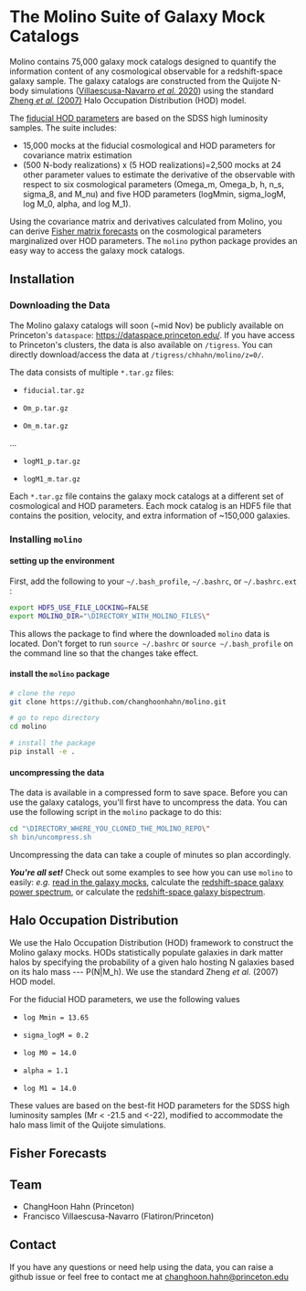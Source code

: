 # The Molino Suite of Galaxy Mock Catalogs
Molino contains 75,000 galaxy mock catalogs designed to quantify the information content of any cosmological observable for a redshift-space galaxy sample. The galaxy catalogs are constructed from the Quijote N-body simulations ([Villaescusa-Navarro _et al._ 2020](https://ui.adsabs.harvard.edu/abs/2020ApJS..250....2V/abstract)) using the standard [Zheng *et al.* (2007)](https://ui.adsabs.harvard.edu/abs/2007ApJ...667..760Z/abstract) Halo Occupation Distribution (HOD) model. 

The [fiducial HOD parameters](#halo-occupation-distribution) are based on the SDSS high luminosity samples. The suite includes: 

- 15,000 mocks at the fiducial cosmological and HOD parameters for covariance matrix estimation
- (500 N-body realizations) x (5 HOD realizations)=2,500 mocks at 24 other parameter values to estimate the derivative of the observable with respect to six cosmological parameters (Omega_m, Omega_b, h, n_s, sigma_8, and M_nu) and five HOD parameters (logMmin, sigma_logM, log M_0, alpha, and log M_1). 

Using the covariance matrix and derivatives calculated from Molino, you can derive [Fisher matrix forecasts](#fisher-forecasts) on the cosmological parameters marginalized over HOD parameters. The `molino` python package provides an easy way to access the galaxy mock catalogs.

## Installation
### Downloading the Data

The Molino galaxy catalogs will soon (~mid Nov) be publicly available on Princeton's `dataspace`: https://dataspace.princeton.edu/. If you have access to Princeton's clusters, the data is also available on `/tigress`. You can directly download/access the data at `/tigress/chhahn/molino/z=0/`. 

The data consists of multiple `*.tar.gz`  files: 

- `fiducial.tar.gz`

- `Om_p.tar.gz`

-  `Om_m.tar.gz`

  … 

- `logM1_p.tar.gz`

- `logM1_m.tar.gz`

Each `*.tar.gz` file contains the galaxy mock catalogs at a different set of cosmological and HOD parameters. Each mock catalog is an HDF5 file that contains the position, velocity, and extra information of ~150,000 galaxies. 

### Installing `molino`

#### setting up the environment

First, add the following to your `~/.bash_profile`, `~/.bashrc`, or `~/.bashrc.ext` : 

```bash
export HDF5_USE_FILE_LOCKING=FALSE
export MOLINO_DIR="\DIRECTORY_WITH_MOLINO_FILES\" 
```
This allows the package to find where the downloaded `molino` data is located. Don't forget to run `source ~/.bashrc` or `source ~/.bash_profile` on the command line so  that the changes take effect.

#### install the `molino` package

```bash
# clone the repo
git clone https://github.com/changhoonhahn/molino.git

# go to repo directory
cd molino

# install the package
pip install -e . 
```

#### uncompressing the data

The data is available in a compressed form to save space. Before you can use the galaxy catalogs, you'll first have to uncompress the data. You can use the following script in the `molino` package to do this: 

```bash
cd "\DIRECTORY_WHERE_YOU_CLONED_THE_MOLINO_REPO\"
sh bin/uncompress.sh
```

Uncompressing the data can take a couple of minutes so plan accordingly. 

***You're all set!*** Check out some examples to see how you can use `molino`  to easily: *e.g.* [read in the galaxy mocks](), calculate the [redshift-space galaxy power spectrum](), or calculate the [redshift-space galaxy bispectrum](). 

## Halo Occupation Distribution

We use the Halo Occupation Distribution (HOD) framework to construct the Molino galaxy mocks. HODs statistically populate galaxies in dark matter halos by specifying the probability of a given halo hosting N galaxies  based on its halo mass --- P(N|M_h)​. We use the standard Zheng _et al._ (2007) HOD model. 

For the fiducial HOD parameters, we use the following values

- `log Mmin = 13.65`

-  `sigma_logM = 0.2`
-  `log M0 = 14.0`
-  `alpha = 1.1`
-  `log M1 = 14.0`

These values are based on the best-fit HOD parameters for the SDSS high luminosity samples (Mr < -21.5 and <-22), modified to accommodate the halo mass limit of the Quijote simulations.

## Fisher Forecasts



## Team 
- ChangHoon Hahn (Princeton) 
- Francisco Villaescusa-Navarro (Flatiron/Princeton)



## Contact

If you have any questions or need help using the data, you can raise a github issue or feel free to contact me at changhoon.hahn@princeton.edu 

